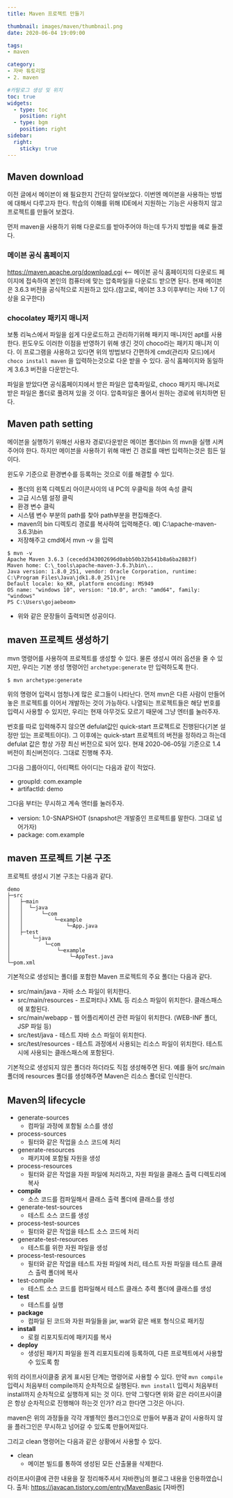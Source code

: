 ```yaml
---
title: Maven 프로젝트 만들기

thumbnail: images/maven/thumbnail.png
date: 2020-06-04 19:09:00

tags: 
- maven

category:
- 자바 튜토리얼
- 2. maven

#카탈로그 생성 및 위치
toc: true
widgets:
  - type: toc
    position: right
  - type: bgm
    position: right
sidebar:
  right:
    sticky: true
---
```


## Maven download
이전 글에서 메이븐이 왜 필요한지 간단히 알아보았다. 이번엔 메이븐을 사용하는 방법에 대해서 다루고자 한다. 학습의 이해를 위해 IDE에서 지원하는 기능은 사용하지 않고 프로젝트를 만들어 보겠다. <!-- more -->

먼저 maven을 사용하기 위해 다운로드를 받아주어야 하는데 두가지 방법을 예로 들겠다. 

### 메이븐 공식 홈페이지
https://maven.apache.org/download.cgi <-- 메이븐 공식 홈페이지의 다운로드 페이지에 접속하여 본인의 컴퓨터에 맞는 압축파일을 다운로드 받으면 된다. 현재 메이븐은 3.6.3 버전을 공식적으로 지원하고 있다.(참고로, 메이븐 3.3 이후부터는 자바 1.7 이상을 요구한다)

### chocolatey 패키지 매니저
보통 리눅스에서 파일을 쉽게 다운로드하고 관리하기위해 패키지 매니저인 apt를 사용한다. 윈도우도 이러한 이점을 반영하기 위해 생긴 것이 choco라는 패키지 매니저 이다. 이 프로그램을 사용하고 있다면 위의 방법보다 간편하게 cmd(관리자 모드)에서  `choco install maven` 을 입력하는것으로 다운 받을 수 있다. 공식 홈페이지와 동일하게 3.6.3 버전을 다운받는다.

파일을 받았다면 공식홈페이지에서 받은 파일은 압축파일로, choco 패키지 매니저로 받은 파일은 폴더로 풀려져 있을 것 이다. 압축파일은 풀어서 원하는 경로에 위치하면 된다. 

## Maven path setting
메이븐을 실행하기 위해선 사용자 경로\다운받은 메이븐 폴더\bin 의 mvn을 실행 시켜주어야 한다. 하지만 메이븐을 사용하기 위해 매번 긴 경로를 매번 입력하는것은 힘든 일이다.

윈도우 기준으로 환경변수를 등록하는 것으로 이를 해결할 수 있다.
- 폴더의 왼쪽 디렉토리 아이콘사이의 내 PC의 우클릭을 하여 속성 클릭
- 고급 시스템 설정 클릭
- 환경 변수 클릭
- 시스템 변수 부분의 path를 찾아 path부분을 편집해준다.
- maven의 bin 디렉토리 경로를 복사하여 입력해준다. 예) C:\apache-maven-3.6.3\bin
- 저장해주고 cmd에서 mvn -v 을 입력

```
$ mvn -v
Apache Maven 3.6.3 (cecedd343002696d0abb50b32b541b8a6ba2883f)
Maven home: C:\_tools\apache-maven-3.6.3\bin\..
Java version: 1.8.0_251, vendor: Oracle Corporation, runtime: C:\Program Files\Java\jdk1.8.0_251\jre
Default locale: ko_KR, platform encoding: MS949
OS name: "windows 10", version: "10.0", arch: "amd64", family: "windows"
PS C:\Users\gojaebeom>
```

- 위와 같은 문장들이 출력되면 성공이다.

## maven 프로젝트 생성하기
mvn 명령어를 사용하여 프로젝트를 생성할 수 있다. 물론 생성시 여러 옵션을 줄 수 있지만, 우리는 기본 생성 명령어인 `archetype:generate` 만 입력하도록 한다.
```
$ mvn archetype:generate
```

위의 명령어 입력시 엄청나게 많은 로그들이 나타난다. 먼저 mvn은 다른 사람이 만들어 놓은 프로젝트를 이어서 개발하는 것이 가능하다. 나열되는 프로젝트들은 해당 번호를 입력시 사용할 수 있지만, 우리는 현재 아무것도 모르기 때문에 그냥 엔터를 눌러주자. 

번호를 따로 입력해주지 않으면 defulat값인 quick-start 프로젝트로 진행된다(기본 설정만 있는 프로젝트이다). 그 이후에는 quick-start 프로젝트의 버전을 정하라고 하는데 defulat 값은 항상 가장 최신 버전으로 되어 있다. 현재 2020-06-05일 기준으로 1.4 버전이 최신버전이다. 그대로 진행해 주자. 

그다음 그룹아이디, 아티팩트 아이디는 다음과 같이 적었다.
- groupId: com.example
- artifactId: demo

그다음 부터는 무시하고 계속 엔터를 눌러주자.

- version: 1.0-SNAPSHOT (snapshot은 개발중인 프로젝트를 말한다. 그대로 넘어가자)
- package: com.example

## maven 프로젝트 기본 구조
프로젝트 생성시 기본 구조는 다음과 같다.
```
demo
├─src
│   ├─main
│   │  └─java
│   │      └─com
│   │          └─example
│   │              └─App.java
│   ├─test
│       └─java
│           └─com
│               └─example
│                   └─AppTest.java
└─pom.xml
```

기본적으로 생성되는 폴더를 포함한 Maven 프로젝트의 주요 폴더는 다음과 같다.
- src/main/java - 자바 소스 파일이 위치한다.
- src/main/resources - 프로퍼티나 XML 등 리소스 파일이 위치한다. 클래스패스에 포함된다.
- src/main/webapp - 웹 어플리케이션 관련 파일이 위치한다. (WEB-INF 폴더, JSP 파일 등)
- src/test/java - 테스트 자바 소스 파일이 위치한다.
- src/test/resources - 테스트 과정에서 사용되는 리소스 파일이 위치한다. 테스트 시에 사용되는 클래스패스에 포함된다.

기본적으로 생성되지 않은 폴더라 하더라도 직접 생성해주면 된다. 예를 들어 src/main 폴더에 resources 폴더를 생성해주면 Maven은 리소스 폴더로 인식한다.

## Maven의 lifecycle

- generate-sources 
    - 컴파일 과정에 포함될 소스를 생성
- process-sources	
    - 필터와 같은 작업을 소스 코드에 처리 
- generate-resources	
    - 패키지에 포함될 자원을 생성 	 
- process-resources	
    - 필터와 같은 작업을 자원 파일에 처리하고, 자원 파일을 클래스 출력 디렉토리에 복사
- **compile**
    - 소스 코드를 컴파일해서 클래스 출력 폴더에 클래스를 생성
- generate-test-sources	
    - 테스트 소스 코드를 생성
- process-test-sources	
    - 필터와 같은 작업을 테스트 소스 코드에 처리
- generate-test-resources	
    - 테스트를 위한 자원 파일을 생성	 
- process-test-resources	
    - 필터와 같은 작업을 테스트 자원 파일에 처리, 테스트 자원 파일을 테스트 클래스 출력 폴더에 복사 
- test-compile	
    - 테스트 소스 코드를 컴파일해서 테스트 클래스 추력 폴더에 클래스를 생성
- **test**	
    - 테스트를 실행
- **package**
    - 컴파일 된 코드와 자원 파일들을 jar, war와 같은 배포 형식으로 패키징
- **install**	
    - 로컬 리포지토리에 패키지를 복사
- **deploy**	
    - 생성된 패키지 파일을 원격 리포지토리에 등록하여, 다른 프로젝트에서 사용할 수 있도록 함

위의 라이프사이클중 굵게 표시된 단계는 명령어로 사용할 수 있다. 만약 `mvn compile` 입력시 처음부터 compile까지 순차적으로 실행된다. `mvn install` 입력시 처음부터 install까지 순차적으로 실행하게 되는 것 이다. 만약 그렇다면 위와 같은 라이프사이클은 항상 순차적으로 진행해야 하는것 인가? 라고 한다면 그것은 아니다. 

maven은 위의 과정들을 각각 개별적인 플러그인으로 만들어 부품과 같이 사용하지 않을 플러그인은 무시하고 넘어갈 수 있도록 만들어져있다. 

그리고 clean 명령어는 다음과 같은 상황에서 사용할 수 있다.
- clean
    - 메이븐 빌드를 통하여 생성된 모든 산출물을 삭제한다.

라이프사이클에 관한 내용을 잘 정리해주셔서 자바캔님의 블로그 내용을 인용하였습니다.
출처: https://javacan.tistory.com/entry/MavenBasic [자바캔]





